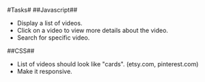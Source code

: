 #Tasks#
##Javascript##
* Display a list of videos.
* Click on a video to view more details about the video.
* Search for specific video.

##CSS##
* List of videos should look like "cards". (etsy.com, pinterest.com)
* Make it responsive.

